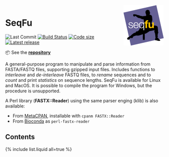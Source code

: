 <a href="https://telatin.github.io/seqfu2" description="SeqFu documentation">
<img align="right" width="128" height="128" src="img/seqfu-512.png"></a>

# SeqFu
![Last Commit](https://img.shields.io/github/last-commit/telatin/seqfu2)
[![Build Status](https://travis-ci.com/telatin/seqfu2.svg?branch=main)](https://travis-ci.com/telatin/seqfu2)
[![Code size](https://img.shields.io/github/languages/code-size/telatin/seqfu2)](README.md)
[![Latest release](https://img.shields.io/github/v/release/telatin/seqfu2)](https://github.com/telatin/seqfu2/releases)

:package: See the **[repository](https://github.com/telatin/seqfu2)**

A general-purpose program to manipulate and parse information from FASTA/FASTQ files,
supporting gzipped input files.
Includes functions to _interleave_ and _de-interleave_ FASTQ files,
to _rename_ sequences and to _count_ and print _statistics_ on sequence lengths.
SeqFu is available for Linux and MacOS. It is possible to compile the program for Windows, but the procedure
is unsupported.

A Perl library (**FASTX::Reader**) using the same parser enging (klib) is also available:
* From [MetaCPAN](https://metacpan.org/release/FASTX-Reader), installable with `cpanm FASTX::Reader`
* From [Bioconda](https://bioconda.github.io/recipes/perl-fastx-reader/README.html?highlight=fastx#package-package%20&#x27;perl-fastx-reader&#x27;) as `perl-fastx-reader`

## Contents

{% include list.liquid all=true %}
